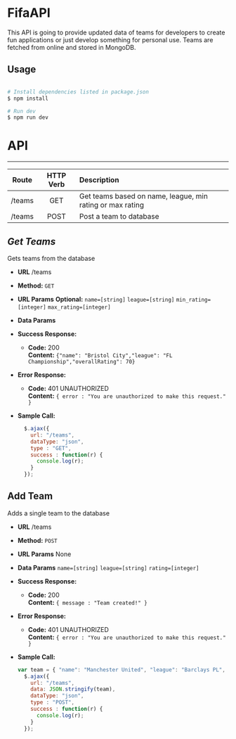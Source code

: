 # FifaAPI
This API is going to provide updated data of teams for developers to create fun applications or just develop something for personal use. Teams are fetched from online and stored in MongoDB.

## Usage
```bash

# Install dependencies listed in package.json
$ npm install

# Run dev 
$ npm run dev

```
# API
----

| Route        | HTTP Verb           | Description  |
| ------------- |:-------------:| :-----|
| /teams      | GET | Get teams based on name, league, min rating or max rating |
| /teams      | POST      |   Post a team to database |

***Get Teams***
----
  Gets teams from the database
* **URL**
  /teams
* **Method:**
  `GET`
*  **URL Params**
   **Optional:**
    `name=[string]`
    `league=[string]`
    `min_rating=[integer]`
    `max_rating=[integer]`
* **Data Params**
    
* **Success Response:**
  * **Code:** 200 <br />
    **Content:** `{"name": "Bristol City","league": "FL Championship","overallRating": 70}`
* **Error Response:**
  * **Code:** 401 UNAUTHORIZED <br />
    **Content:** `{ error : "You are unauthorized to make this request." }`
* **Sample Call:**

  ```javascript
    $.ajax({
      url: "/teams",
      dataType: "json",
      type : "GET",
      success : function(r) {
        console.log(r);
      }
    });
  ```

**Add Team**
----
  Adds a single team to the database
* **URL**
  /teams
* **Method:**
  `POST`
*  **URL Params**
   None
* **Data Params**
  `name=[string]`
  `league=[string]`
  `rating=[integer]`
* **Success Response:**
  * **Code:** 200 <br />
    **Content:** `{ message : "Team created!" }`
* **Error Response:**
  * **Code:** 401 UNAUTHORIZED <br />
    **Content:** `{ error : "You are unauthorized to make this request." }`
* **Sample Call:**

  ```javascript
  var team = { "name": "Manchester United", "league": "Barclays PL", "rating": 83 };
    $.ajax({
      url: "/teams",
      data: JSON.stringify(team),
      dataType: "json",
      type : "POST",
      success : function(r) {
        console.log(r);
      }
    });
  ```